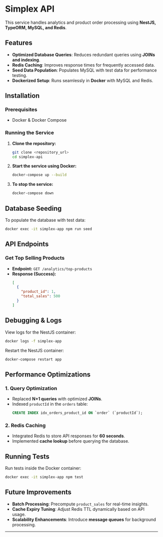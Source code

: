 # Simplex API

This service handles analytics and product order processing using **NestJS, TypeORM, MySQL, and Redis**.

## Features

- **Optimized Database Queries**: Reduces redundant queries using **JOINs and indexing**.
- **Redis Caching**: Improves response times for frequently accessed data.
- **Seed Data Population**: Populates MySQL with test data for performance testing.
- **Dockerized Setup**: Runs seamlessly in **Docker** with MySQL and Redis.

## Installation

### Prerequisites

- Docker & Docker Compose

### Running the Service

1. **Clone the repository:**
   ```sh
   git clone <repository_url>
   cd simplex-api
   ```

2. **Start the service using Docker:**
   ```sh
   docker-compose up --build
   ```

3. **To stop the service:**
   ```sh
   docker-compose down
   ```

## Database Seeding

To populate the database with test data:

```sh
docker exec -it simplex-app npm run seed
```

## API Endpoints

### Get Top Selling Products

- **Endpoint:** `GET /analytics/top-products`
- **Response (Success):**
  ```json
  [
    {
      "product_id": 1,
      "total_sales": 500
    }
  ]
  ```

## Debugging & Logs

View logs for the NestJS container:
```sh
docker logs -f simplex-app
```

Restart the NestJS container:
```sh
docker-compose restart app
```

## Performance Optimizations

### **1. Query Optimization**
- Replaced **N+1 queries** with optimized **JOINs**.
- Indexed `productId` in the `orders` table:
  ```sql
  CREATE INDEX idx_orders_product_id ON `order` (`productId`);
  ```

### **2. Redis Caching**
- Integrated Redis to store API responses for **60 seconds**.
- Implemented **cache lookup** before querying the database.

## Running Tests

Run tests inside the Docker container:

```sh
docker exec -it simplex-app npm test
```

## Future Improvements

- **Batch Processing**: Precompute `product_sales` for real-time insights.
- **Cache Expiry Tuning**: Adjust Redis TTL dynamically based on API usage.
- **Scalability Enhancements**: Introduce **message queues** for background processing.

---
